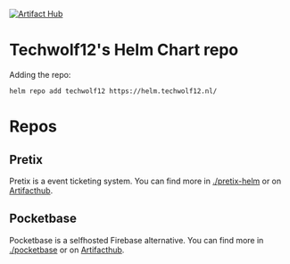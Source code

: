 [![Artifact Hub](https://img.shields.io/endpoint?url=https://artifacthub.io/badge/repository/techwolf12)](https://artifacthub.io/packages/search?repo=techwolf12)
# Techwolf12's Helm Chart repo

Adding the repo:
```
helm repo add techwolf12 https://helm.techwolf12.nl/
```

# Repos
## Pretix
Pretix is a event ticketing system. You can find more in [./pretix-helm](https://github.com/Techwolf12/charts/tree/main/pretix-helm) or on [Artifacthub](https://artifacthub.io/packages/helm/techwolf12/pretix).

## Pocketbase
Pocketbase is a selfhosted Firebase alternative.  You can find more in [./pocketbase](https://github.com/Techwolf12/pocketbase-helm) or on [Artifacthub](https://artifacthub.io/packages/helm/techwolf12/pocketbase).
